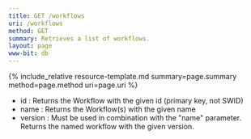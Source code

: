 ```yaml
---
title: GET /workflows
uri: /workflows
method: GET
summary: Retrieves a list of workflows.
layout: page
www-bit: db
---
```


{% include_relative resource-template.md summary=page.summary method=page.method uri=page.uri %}


* id
: Returns the Workflow with the given id (primary key, not SWID)
* name
: Returns the Workflow(s) with the given name
* version
: Must be used in combination with the "name" parameter. Returns the named workflow with the given version.
